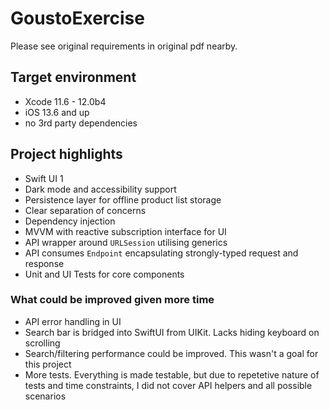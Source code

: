 # GoustoExercise

Please see original requirements in original pdf nearby.

## Target environment
- Xcode 11.6 - 12.0b4
- iOS 13.6 and up
- no 3rd party dependencies

## Project highlights
- Swift UI 1
- Dark mode and accessibility support
- Persistence layer for offline product list storage
- Clear separation of concerns
- Dependency injection
- MVVM with reactive subscription interface for UI
- API wrapper around `URLSession` utilising generics
- API consumes `Endpoint` encapsulating strongly-typed request and response
- Unit and UI Tests for core components

### What could be improved given more time
- API error handling in UI
- Search bar is bridged into SwiftUI from UIKit. Lacks hiding keyboard on scrolling
- Search/filtering performance could be improved. This wasn't a goal for this project
- More tests. Everything is made testable, but due to repetetive nature of tests and time constraints, I did not cover API helpers and all possible scenarios
